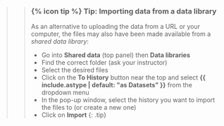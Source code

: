 >
>    > ### {% icon tip %} Tip: Importing data from a data library
>    > 
>    > As an alternative to uploading the data from a URL or your computer, the files may also have been made available from a *shared data library*:
>    >
>    > * Go into **Shared data** (top panel) then **Data libraries**
>    > * Find the correct folder (ask your instructor)
>    > * Select the desired files
>    > * Click on the **To History** button near the top and select **{{ include.astype | default: "as Datasets" }}** from the dropdown menu  
>    > * In the pop-up window, select the history you want to import the files to (or create a new one)
>    > * Click on **Import**
>    {: .tip}
>